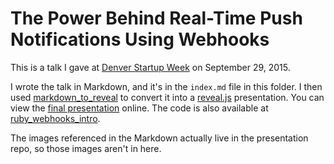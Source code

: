# The Power Behind Real-Time Push Notifications Using Webhooks

This is a talk I gave at [Denver Startup
Week](http://www.meetup.com/Denver-rb/events/223008791/) on September 29,
2015.

I wrote the talk in Markdown, and it's in the `index.md` file in this folder.
I then used
[markdown_to_reveal](https://github.com/kyletolle/markdown_to_reveal) to
convert it into a [reveal.js](https://github.com/hakimel/reveal.js)
presentation. You can view the [final
presentation](TODO) online. The
code is also available at
[ruby_webhooks_intro](https://github.com/kyletolle/ruby_webhooks_intro).

The images referenced in the Markdown actually live in the presentation repo,
so those images aren't in here.

